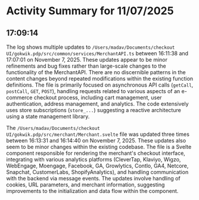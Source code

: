 # Activity Summary for 11/07/2025

## 17:09:14
The log shows multiple updates to `/Users/madav/Documents/checkout UI/gokwik.pdp/src/common/services/MerchantAPI.ts` between 16:11:38 and 17:07:01 on November 7, 2025.  These updates appear to be minor refinements and bug fixes rather than large-scale changes to the functionality of the MerchantAPI. There are no discernible patterns in the content changes beyond repeated modifications within the existing function definitions.  The file is primarily focused on asynchronous API calls (`getCall`, `postCall`, `GET`, `POST`),  handling requests related to various aspects of an e-commerce checkout process, including cart management, user authentication, address management, and analytics.  The code extensively uses store subscriptions (`store_...`) suggesting a reactive architecture using a state management library.

The `/Users/madav/Documents/checkout UI/gokwik.pdp/src/merchant/Merchant.svelte` file was updated three times between 16:13:31 and 16:14:40 on November 7, 2025. These updates also seem to be minor changes within the existing codebase. The file is a Svelte component responsible for rendering the merchant's checkout interface, integrating with various analytics platforms (CleverTap, Klaviyo, Wigzo, WebEngage, Moengage, Facebook, GA, Growlytics, Contlo, GA4, Netcore, Snapchat, CustomerLabs, ShopifyAnalytics), and handling communication with the backend via message events.  The updates involve handling of cookies, URL parameters, and merchant information, suggesting improvements to the initialization and data flow within the component.
